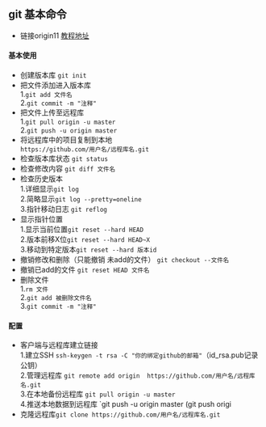 
## git 基本命令
* 链接origin11
   [教程地址](https://www.liaoxuefeng.com/wiki/0013739516305929606dd18361248578c67b8067c8c017b000/001374385852170d9c7adf13c30429b9660d0eb689dd43a000)</br>
#### 基本使用
  * 创建版本库 `git init`
  * 把文件添加进入版本库</br>
  1.`git add 文件名`</br>
  2.`git commit -m "注释"`</br>
  * 把文件上传至远程库</br>
  1.`git pull origin -u master`</br>
  2.`git push -u origin master`</br>
  * 将远程库中的项目复制到本地</br>
  `https://github.com/用户名/远程库名.git`
  * 检查版本库状态 `git status`</br>
  * 检查修改内容 `git diff 文件名`
  * 检查历史版本 </br>
  1.详细显示`git log`</br>
  2.简略显示`git log --pretty=oneline`</br>
  3.指针移动日志 `git reflog`
  * 显示指针位置</br>
  1.显示当前位置`git reset --hard HEAD`</br>
  2.版本前移X位`git reset --hard HEAD~X`</br>
  3.移动到特定版本`git reset --hard 版本id`
  * 撤销修改和删除（只能撤销 未add的文件） `git checkout --文件名`
  * 撤销已add的文件 `git reset HEAD 文件名`
  * 删除文件 </br>
  1.`rm 文件`</br>
  2.`git add 被删除文件名`</br>
  3.`git commit -m "注释"`

#### 配置
  * 客户端与远程库建立链接</br>
  1.建立SSH `ssh-keygen -t rsa -C "你的绑定github的邮箱"`（id_rsa.pub记录公钥）</br>
  2.管理远程库 `git remote add origin  https://github.com/用户名/远程库名.git`</br>
  3.在本地备份远程库 `git pull origin -u master`</br>
  4.推送本地数据到远程库 `git push -u origin master (git push origi
  * 克隆远程库`git clone https://github.com/用户名/远程库名.git`

